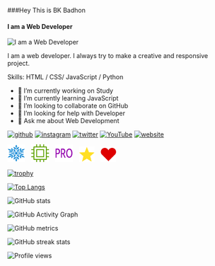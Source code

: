 ###Hey This is BK Badhon
#### I am a Web Developer
![I am a Web Developer](https://scontent.fdac34-1.fna.fbcdn.net/v/t39.30808-6/278845866_179985977796207_5799394904846360516_n.jpg?_nc_cat=100&ccb=1-7&_nc_sid=e3f864&_nc_eui2=AeFZdXuOZubuair0g0RQN0XsYEQUYCaH7fxgRBRgJoft_CVZN4QBG2LxL3zJP4vlj3FweFWPcHof1cPpxOUm06uf&_nc_ohc=MWFtS4vwI_gAX8zh3R0&_nc_zt=23&_nc_ht=scontent.fdac34-1.fna&oh=00_AT_84fpKnhqRolS1cse0H2RX0JdqO3HLsTj4NwTIF9jxNw&oe=62D1B331)

I am a web developer. I always try to make a creative and responsive project.

Skills:  HTML / CSS/ JavaScript / Python

- 🔭 I’m currently working on Study 
- 🌱 I’m currently learning JavaScript 
- 👯 I’m looking to collaborate on GitHub 
- 🤔 I’m looking for help with Developer 
- 💬 Ask me about Web Development 


[<img src='https://cdn.jsdelivr.net/npm/simple-icons@3.0.1/icons/github.svg' alt='github' height='40'>](https://github.com/bkbadhon)  [<img src='https://cdn.jsdelivr.net/npm/simple-icons@3.0.1/icons/instagram.svg' alt='instagram' height='40'>](https://www.instagram.com/bkbadhon/)  [<img src='https://cdn.jsdelivr.net/npm/simple-icons@3.0.1/icons/twitter.svg' alt='twitter' height='40'>](https://twitter.com/BadhonChandro)  [<img src='https://cdn.jsdelivr.net/npm/simple-icons@3.0.1/icons/youtube.svg' alt='YouTube' height='40'>](https://www.youtube.com/channel/BKBadhonOfficial)  [<img src='https://cdn.jsdelivr.net/npm/simple-icons@3.0.1/icons/icloud.svg' alt='website' height='40'>](https://www.badhon24.wapkiz.com)  

<a href='https://archiveprogram.github.com/'><img src='https://raw.githubusercontent.com/acervenky/animated-github-badges/master/assets/acbadge.gif' width='40' height='40'></a> <a href='https://docs.github.com/en/developers'><img src='https://raw.githubusercontent.com/acervenky/animated-github-badges/master/assets/devbadge.gif' width='40' height='40'></a> <a href='https://github.com/pricing'><img src='https://raw.githubusercontent.com/acervenky/animated-github-badges/master/assets/pro.gif' width='40' height='40'></a> <a href='https://stars.github.com/'><img src='https://raw.githubusercontent.com/acervenky/animated-github-badges/master/assets/starbadge.gif' width='35' height='35'></a> <a href='https://docs.github.com/en/github/supporting-the-open-source-community-with-github-sponsors'><img src='https://raw.githubusercontent.com/acervenky/animated-github-badges/master/assets/sponsorbadge.gif' width='35' height='35'></a> 

[![trophy](https://github-profile-trophy.vercel.app/?username=bkbadhon)](https://github.com/ryo-ma/github-profile-trophy)

[![Top Langs](https://github-readme-stats.vercel.app/api/top-langs/?username=bkbadhon)](https://github.com/anuraghazra/github-readme-stats)

![GitHub stats](https://github-readme-stats.vercel.app/api?username=bkbadhon&show_icons=true&count_private=true)  

![GitHub Activity Graph](https://activity-graph.herokuapp.com/graph?username=bkbadhon)  

![GitHub metrics](https://metrics.lecoq.io/bkbadhon)  

![GitHub streak stats](https://github-readme-streak-stats.herokuapp.com/?user=bkbadhon)  

![Profile views](https://gpvc.arturio.dev/bkbadhon)  
